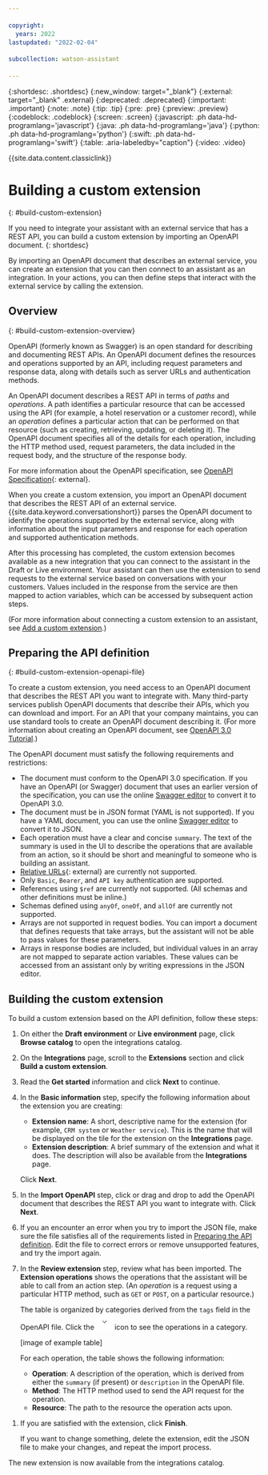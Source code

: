 ```yaml
---

copyright:
  years: 2022
lastupdated: "2022-02-04"

subcollection: watson-assistant

---
```


{:shortdesc: .shortdesc}
{:new_window: target="_blank"}
{:external: target="_blank" .external}
{:deprecated: .deprecated}
{:important: .important}
{:note: .note}
{:tip: .tip}
{:pre: .pre}
{:preview: .preview}
{:codeblock: .codeblock}
{:screen: .screen}
{:javascript: .ph data-hd-programlang='javascript'}
{:java: .ph data-hd-programlang='java'}
{:python: .ph data-hd-programlang='python'}
{:swift: .ph data-hd-programlang='swift'}
{:table: .aria-labeledby="caption"}
{:video: .video}

{{site.data.content.classiclink}}

# Building a custom extension
{: #build-custom-extension}

If you need to integrate your assistant with an external service that has a REST API, you can build a custom extension by importing an OpenAPI document.
{: shortdesc}

By importing an OpenAPI document that describes an external service, you can create an extension that you can then connect to an assistant as an integration. In your actions, you can then define steps that interact with the external service by calling the extension.

## Overview
{: #build-custom-extension-overview}

OpenAPI (formerly known as Swagger) is an open standard for describing and documenting REST APIs. An OpenAPI document defines the resources and operations supported by an API, including request parameters and response data, along with details such as server URLs and authentication methods.

An OpenAPI document describes a REST API in terms of _paths_ and _operations_. A path identifies a particular resource that can be accessed using the API (for example, a hotel reservation or a customer record), while an _operation_ defines a particular action that can be performed on that resource (such as creating, retrieving, updating, or deleting it). The OpenAPI document specifies all of the details for each operation, including the HTTP method used, request parameters, the data included in the request body, and the structure of the response body.

For more information about the OpenAPI specification, see [OpenAPI Specification](https://swagger.io/specification/){: external}.

When you create a custom extension, you import an OpenAPI document that describes the REST API of an external service. {{site.data.keyword.conversationshort}} parses the OpenAPI document to identify the operations supported by the external service, along with information about the input parameters and response for each operation and supported authentication methods.

After this processing has completed, the custom extension becomes available as a new integration that you can connect to the assistant in the Draft or Live environment. Your assistant can then use the extension to send requests to the external service based on conversations with your customers. Values included in the response from the service are then mapped to action variables, which can be accessed by subsequent action steps.

(For more information about connecting a custom extension to an assistant, see [Add a custom extension](/docs/watson-assistant?topic=watson-assistant-add-custom-extension).)

## Preparing the API definition
{: #build-custom-extension-openapi-file}

To create a custom extension, you need access to an OpenAPI document that describes the REST API you want to integrate with. Many third-party services publish OpenAPI documents that describe their APIs, which you can download and import. For an API that your company maintains, you can use standard tools to create an OpenAPI document describing it. (For more information about creating an OpenAPI document, see [OpenAPI 3.0 Tutorial](https://support.smartbear.com/swaggerhub/docs/tutorials/openapi-3-tutorial.html).)

The OpenAPI document must satisfy the following requirements and restrictions:

- The document must conform to the OpenAPI 3.0 specification. If you have an OpenAPI (or Swagger) document that uses an earlier version of the specification, you can use the online [Swagger editor](https://editor.swagger.io/) to convert it to OpenAPI 3.0.
- The document must be in JSON format (YAML is not supported). If you have a YAML document, you can use the online [Swagger editor](https://editor.swagger.io/) to convert it to JSON.
- Each operation must have a clear and concise `summary`. The text of the summary is used in the UI to describe the operations that are available from an action, so it should be short and meaningful to someone who is building an assistant.
- [Relative URLs](https://swagger.io/docs/specification/api-host-and-base-path/#relative-urls){: external} are currently not supported.
- Only `Basic`, `Bearer`, and `API key` authentication are supported.
- References using `$ref` are currently not supported. (All schemas and other definitions must be inline.)
- Schemas defined using `anyOf`, `oneOf`, and `allOf` are currently not supported.
- Arrays are not supported in request bodies. You can import a document that defines requests that take arrays, but the assistant will not be able to pass values for these parameters.
- Arrays in response bodies are included, but individual values in an array are not mapped to separate action variables. These values can be accessed from an assistant only by writing expressions in the JSON editor.

## Building the custom extension

To build a custom extension based on the API definition, follow these steps:

1. On either the **Draft environment** or **Live environment** page, click **Browse catalog** to open the integrations catalog.

1. On the **Integrations** page, scroll to the **Extensions** section and click **Build a custom extension**.

1. Read the **Get started** information and click **Next** to continue.

1. In the **Basic information** step, specify the following information about the extension you are creating:

    - **Extension name**: A short, descriptive name for the extension (for example, `CRM system` or `Weather service`). This is the name that will be displayed on the tile for the extension on the **Integrations** page.
    - **Extension description**: A brief summary of the extension and what it does. The description will also be available from the **Integrations** page.

    Click **Next**.

1. In the **Import OpenAPI** step, click or drag and drop to add the OpenAPI document that describes the REST API you want to integrate with. Click **Next**.

1. If you an encounter an error when you try to import the JSON file, make sure the file satisfies all of the requirements listed in [Preparing the API definition](##build-custom-extension-openapi-file). Edit the file to correct errors or remove unsupported features, and try the import again.

1. In the **Review extension** step, review what has been imported. The **Extension operations** shows the operations that the assistant will be able to call from an action step. (An _operation_ is a request using a particular HTTP method, such as `GET` or `POST`, on a particular resource.)

    The table is organized by categories derived from the `tags` field in the OpenAPI file. Click the ![label](images/twistie.png) icon to see the operations in a category.

    [image of example table]

    For each operation, the table shows the following information:

    - **Operation**: A description of the operation, which is derived from either the `summary` (if present) or `description` in the OpenAPI file.
    - **Method**: The HTTP method used to send the API request for the operation.
    - **Resource**: The path to the resource the operation acts upon.

<!--
1. To see additional information about an operation, hover the mouse pointer over its row in the table and click the ![menu icon](images/kebab.png) menu icon. Select **Request** or **Response** to see details about the information sent with a request and returned with a response.

    The **Request** table shows the input fields for which the assistant will be able to provide values when sending the request.
    
    [image of example table]
    
    Each row in the table shows the following information:

    - **Name**: The name of the field, which might be a parameter (such as a query parameter or path parameter) or a property in the request body. The name is derived from the `name` field in the OpenAPI definition.
    - **Description**: The description of the parameter or property, taken from the `description` field.
    - **Example**: An example value, taken from the `example` field.

    The **Response** table shows the action variables that will contain the data included in the response from the external service. After the request completes, these action variables will be available to subsequent action steps.
    
    [image of example table]
    
    For each variable, the table shows the following information:

    - **Name**: The name of the action variable.
    - **Description**: A description of the property that is mapped to the action variable. This might be a root property of the response body, or a property of a nested object in the response.
    - **Path**: The path identifying the location of the property in the response body.
    - **Example**: An example value.

    If a response property contains an array, the individual elements in the array are not extracted as separate values. To access an element in an array, you must write an expression. For more information about expressions, see [Writing expressions](/docs/watson-assistant?topic=watson-assistant-expressions.md).
    {: note}
-->
1. If you are satisfied with the extension, click **Finish**.

    If you want to change something, delete the extension, edit the JSON file to make your changes, and repeat the import process.

The new extension is now available from the integrations catalog.
